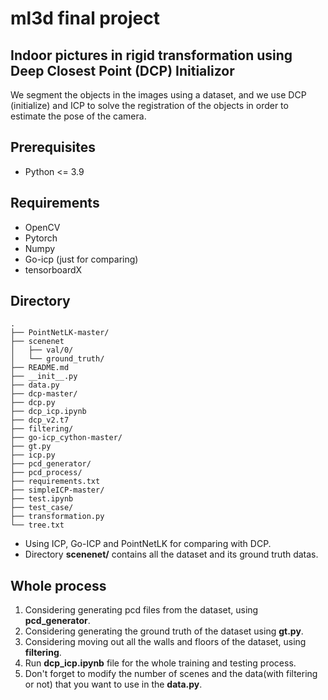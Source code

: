 # ml3d final project
## Indoor pictures in rigid transformation using Deep Closest Point (DCP) Initializor
We segment the objects in the images using a dataset, and we use DCP (initialize) and ICP to solve the registration of the objects in order to estimate the pose of the camera.

## Prerequisites
- Python <= 3.9
## Requirements
- OpenCV
- Pytorch
- Numpy
- Go-icp (just for comparing)
- tensorboardX
## Directory
```
.
├── PointNetLK-master/
├── scenenet
│   ├── val/0/
│   └── ground_truth/
├── README.md
├── __init__.py
├── data.py
├── dcp-master/
├── dcp.py
├── dcp_icp.ipynb
├── dcp_v2.t7
├── filtering/
├── go-icp_cython-master/
├── gt.py
├── icp.py
├── pcd_generator/
├── pcd_process/
├── requirements.txt
├── simpleICP-master/
├── test.ipynb
├── test_case/
├── transformation.py
└── tree.txt
```
- Using ICP, Go-ICP and PointNetLK for comparing with DCP.  
- Directory **scenenet/** contains all the dataset and its ground truth datas.
## Whole process
1. Considering generating pcd files from the dataset, using **pcd_generator**.
2. Considering generating the ground truth of the dataset using **gt.py**.
3. Considering moving out all the walls and floors of the dataset, using **filtering**.
4. Run **dcp_icp.ipynb** file for the whole training and testing process.
5. Don't forget to modify the number of scenes and the data(with filtering or not) that you want to use in the **data.py**.
